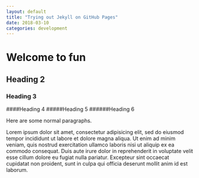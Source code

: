 ```yaml
---
layout: default
title: "Trying out Jekyll on GitHub Pages"
date: 2018-03-10
categories: development
---
```


# Welcome to fun
## Heading 2
### Heading 3
####Heading 4
#####Heading 5
######Heading 6

Here are some normal paragraphs.

Lorem ipsum dolor sit amet, consectetur adipisicing elit, sed do eiusmod tempor incididunt ut labore et dolore magna aliqua. Ut enim ad minim veniam, quis nostrud exercitation ullamco laboris nisi ut aliquip ex ea commodo consequat. Duis aute irure dolor in reprehenderit in voluptate velit esse cillum dolore eu fugiat nulla pariatur. Excepteur sint occaecat cupidatat non proident, sunt in culpa qui officia deserunt mollit anim id est laborum.
